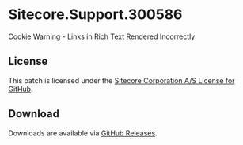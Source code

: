 # Sitecore.Support.300586
Cookie Warning - Links in Rich Text Rendered Incorrectly

## License  
This patch is licensed under the [Sitecore Corporation A/S License for GitHub](https://github.com/sitecoresupport/Sitecore.Support.300586/blob/master/LICENSE).  

## Download  
Downloads are available via [GitHub Releases](https://github.com/sitecoresupport/Sitecore.Support.300586/releases).  
